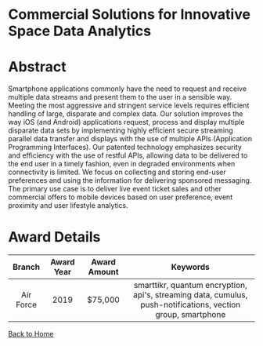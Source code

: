 
Commercial Solutions for Innovative Space Data Analytics
========================================================

# Abstract


Smartphone applications commonly have the need to request and receive multiple data streams and present them to the user in a sensible way. Meeting the most aggressive and stringent service levels requires efficient handling of large, disparate and complex data. Our solution improves the way iOS (and Android) applications request, process and display multiple disparate data sets by implementing highly efficient secure streaming parallel data transfer and displays with the use of multiple APIs (Application Programming Interfaces). Our patented technology emphasizes security and efficiency with the use of restful APIs, allowing data to be delivered to the end user in a timely fashion, even in degraded environments when connectivity is limited. We focus on collecting and storing end-user preferences and using the information for delivering sponsored messaging. The primary use case is to deliver live event ticket sales and other commercial offers to mobile devices based on user preference, event proximity and user lifestyle analytics.  

# Award Details

|Branch|Award Year|Award Amount|Keywords|
| :---: | :---: | :---: | :---: |
|Air Force|2019|$75,000|smarttikr, quantum encryption, api's, streaming data, cumulus, push-notifications, vection group, smartphone|
  
  


[Back to Home](https://github.com/chrischow/dod_sbir_awards/DJ/#1496)